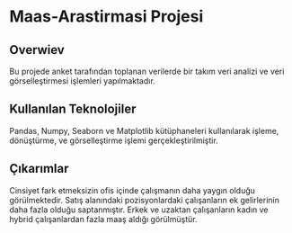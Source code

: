# Maas-Arastirmasi Projesi
## Overwiev
Bu projede anket tarafından toplanan verilerde bir takım veri analizi ve veri görselleştirmesi işlemleri yapılmaktadır.
## Kullanılan Teknolojiler
Pandas, Numpy, Seaborn ve Matplotlib kütüphaneleri kullanılarak işleme, dönüştürme, ve görselleştirme işlemi gerçekleştirilmiştir.
## Çıkarımlar
Cinsiyet fark etmeksizin ofis içinde çalışmanın daha yaygın olduğu görülmektedir.
Satış alanındaki pozisyonlardaki çalışanların ek gelirlerinin daha fazla olduğu saptanmıştır.
Erkek ve uzaktan çalışanların kadın ve hybrid çalışanlardan fazla maaş aldığı görülmüştür.
